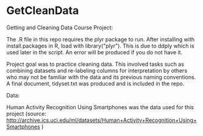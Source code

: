 # GetCleanData

Getting and Cleaning Data Course Project:

The .R file in this repo requires the plyr package to run. After installing with install.packages in R, load with library("plyr"). This is due to ddply which is used later in the script. An error will be produced if you do not have it.

Project goal was to practice cleaning data. This involved tasks such as combining datasets and re-labeling columns for interpretation by others who may not be familiar with the data and its previous naming conventions. A final document, tidyset.txt was produced and is included in the repo.

Data:

Human Activity Recognition Using Smartphones was the data used for this project (source: http://archive.ics.uci.edu/ml/datasets/Human+Activity+Recognition+Using+Smartphones )


